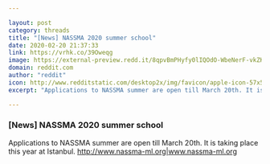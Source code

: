 ```yaml
---

layout: post
category: threads
title: "[News] NASSMA 2020 summer school"
date: 2020-02-20 21:37:33
link: https://vrhk.co/39Oweqg
image: https://external-preview.redd.it/8qpvBmPHyfy0lIQOdO-WbeNerF-vkZKyE808qY-r_Xs.jpg?width=1200&height=628.272251309&auto=webp&s=3eb23dd2c06756b035dd4bcd7477e1755caa7278
domain: reddit.com
author: "reddit"
icon: http://www.redditstatic.com/desktop2x/img/favicon/apple-icon-57x57.png
excerpt: "Applications to NASSMA summer are open till March 20th. It is taking place this year at Istanbul. [<http://www.nassma-ml.org|www.nassma-ml.org>](<https://www.nassma-ml.org>)"

---
```


### [News] NASSMA 2020 summer school

Applications to NASSMA summer are open till March 20th. It is taking place this year at Istanbul. [<http://www.nassma-ml.org|www.nassma-ml.org>](<https://www.nassma-ml.org>)